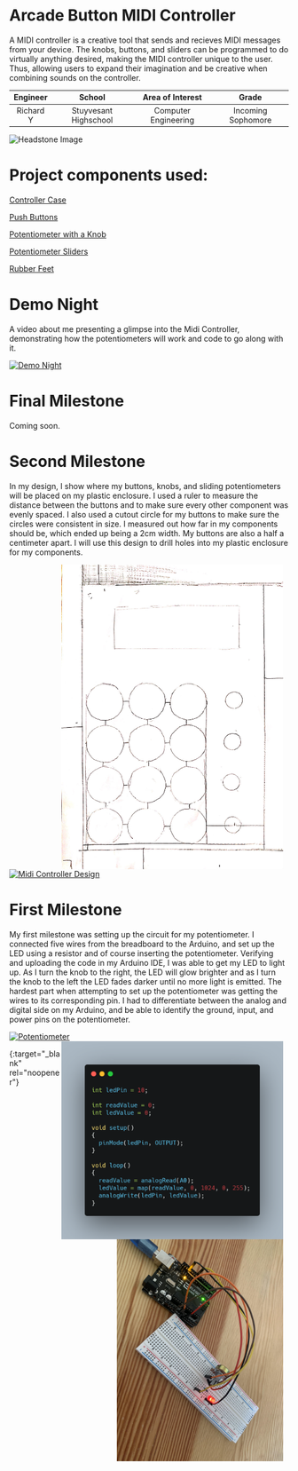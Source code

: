 ﻿# Arcade Button MIDI Controller
 A MIDI controller is a creative tool that sends and recieves MIDI messages from your device. The knobs, buttons, and sliders can be programmed to do virtually anything desired, making the MIDI controller unique to the user. Thus, allowing users to expand their imagination and be creative when combining sounds on the controller. 

| **Engineer** | **School** | **Area of Interest** | **Grade** |
|:--:|:--:|:--:|:--:|
| Richard Y | Stuyvesant Highschool | Computer Engineering | Incoming Sophomore

![Headstone Image](https://res.cloudinary.com/dbshcjrt3/image/upload/w_1480,h_986,c_fill,g_auto,q_auto/wikifactory-prod-uploads/3143/3dprintinghero-angle-view-c4120.jpg)

# Project components used:

[Controller Case ](https://www.amazon.com/Otdorpatio-Waterproof-Electrical-11-42x8-27x3-94-290x210x100/dp/B08N1JCYLH/ref=sr_1_10?dchild=1&keywords=plastic+enclosure+for+controller&qid=1628100246&sr=8-10)

[Push Buttons ](https://www.amazon.com/White-Sanwa-Push-Buttons-OBSF-30-W/dp/B003KSB2YC/ref=sr_1_4?dchild=1&keywords=purple+arcade+buttons&qid=1628015080&s=toys-and-games&sr=1-4)

[Potentiometer with a Knob](https://www.amazon.com/DaFuRui-Terminals-Knurled-Linear-Potentiometer/dp/B07QT1BTLJ/ref=sr_1_1_sspa?dchild=1&keywords=potentiometer+10k&qid=1628101394&sr=8-1-spons&psc=1&spLa=ZW5jcnlwdGVkUXVhbGlmaWVyPUFRWEFLMFE1WVVFQjEmZW5jcnlwdGVkSWQ9QTA2MDc4MTFSRzFBMlMxVjhZVjgmZW5jcnlwdGVkQWRJZD1BMDI3MjE4NDIzVlI0Nkw1RVBMSjAmd2lkZ2V0TmFtZT1zcF9hdGYmYWN0aW9uPWNsaWNrUmVkaXJlY3QmZG9Ob3RMb2dDbGljaz10cnVl)

[Potentiometer Sliders](https://www.amazon.com/DollaTek-Electronic-Building-Potentiometer-Resistance/dp/B07HBWQGYP/ref=sr_1_7?crid=6XE5FMDJDERO&dchild=1&keywords=sliding+potentiometer+10k&qid=1628101760&sprefix=sliding+potentiometer%2Caps%2C232&sr=8-7)

[Rubber Feet](https://www.amazon.com/UOTOO-Laptop-Diameter-Replacement-MacBook/dp/B087774VG5/ref=sr_1_25?dchild=1&keywords=rubber+feet&qid=1628116836&sr=8-25)

# Demo Night 
A video about me presenting a glimpse into the Midi Controller, demonstrating how the potentiometers will work and code to go along with it.

[![Demo Night](https://res.cloudinary.com/marcomontalbano/image/upload/v1628873027/video_to_markdown/images/youtube--Q0bh9DESD3I-c05b58ac6eb4c4700831b2b3070cd403.jpg)](https://youtu.be/Q0bh9DESD3I "Demo Night")

# Final Milestone
Coming soon.

# Second Milestone
In my design, I show where my buttons, knobs, and sliding potentiometers will be placed on my plastic enclosure. I used a ruler to measure the distance between the buttons and to make sure every other component was evenly spaced. I also used a cutout circle for my buttons to make sure the circles were consistent in size. I measured out how far in my components should be, which ended up being a 2cm width. My buttons are also a half a centimeter apart. I will use this design to drill holes into my plastic enclosure for my components. 

<img src="images/design.jpg" width=400 align=center style="float:right; padding-right:10px">

[![Midi Controller Design](https://res.cloudinary.com/marcomontalbano/image/upload/v1628792122/video_to_markdown/images/youtube--fT6MydfNgPU-c05b58ac6eb4c4700831b2b3070cd403.jpg)](https://youtu.be/fT6MydfNgPU "Midi Controller Design")
  
# First Milestone
My first milestone was setting up the circuit for my potentiometer. I connected five wires from the breadboard to the Arduino, and set up the LED using a resistor and of course inserting the potentiometer. Verifying and uploading the code in my Arduino IDE, I was able to get my LED to light up. As I turn the knob to the right, the LED will glow brighter and as I turn the knob to the left the LED fades darker until no more light is emitted. The hardest part when attempting to set up the potentiometer was getting the wires to its corresponding pin. I had to differentiate between the analog and digital side on my Arduino, and be able to identify the ground, input, and power pins on the potentiometer.

[![Potentiometer ](https://res.cloudinary.com/marcomontalbano/image/upload/v1628097972/video_to_markdown/images/youtube--AKmGI48SPZU-c05b58ac6eb4c4700831b2b3070cd403.jpg)](https://youtu.be/AKmGI48SPZU "Potentiometer ") 
<img src="images/carbon.png" width=400 align=center style="float:right; padding-right:10px">
<img src="images/potentiometer.jpg" width=300 align=center style="float:right; padding-right:10px">

{:target="_blank" rel="noopener"}
